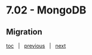 # 7.02 - MongoDB

## Migration





[toc](June_2021.md) &nbsp; |  &nbsp; [previous](7_01_gremlin_graph.md) &nbsp; | &nbsp; [next](7_03_cassandra.md) &nbsp;
